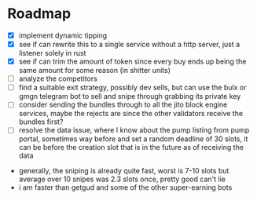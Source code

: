 # Roadmap

- [x] implement dynamic tipping
- [x] see if can rewrite this to a single service without a http server, just a listener solely in rust
- [x] see if can trim the amount of token since every buy ends up being the same amount for some reason (in shitter units)
- [ ] analyze the competitors
- [ ] find a suitable exit strategy, possibly dev sells, but can use the bulx or gmgn telegram bot to sell and snipe through grabbing its private key
- [ ] consider sending the bundles through to all the jito block engine services, maybe the rejects are since the other validators receive the bundles first?
- [ ] resolve the data issue, where I know about the pump listing from pump
      portal, sometimes way before and set a random deadline of 30 slots, it can be
      before the creation slot that is in the future as of receiving the data

* generally, the sniping is already quite fast, worst is 7-10 slots but average over 10 snipes was 2.3 slots once, pretty good can't lie
* i am faster than getgud and some of the other super-earning bots
